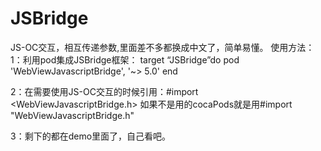 # JSBridge
JS-OC交互，相互传递参数,里面差不多都换成中文了，简单易懂。
使用方法：
1：利用pod集成JSBridge框架：
target “JSBridge”do 
pod 'WebViewJavascriptBridge', '~> 5.0'
end


2：在需要使用JS-OC交互的时候引用：#import <WebViewJavascriptBridge.h>  如果不是用的cocaPods就是用#import "WebViewJavascriptBridge.h"

3：剩下的都在demo里面了，自己看吧。
